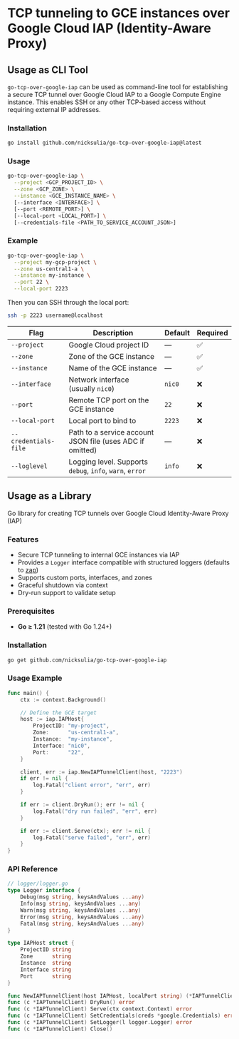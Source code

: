 # TCP tunneling to GCE instances over Google Cloud IAP (Identity-Aware Proxy)

## Usage as CLI Tool

`go-tcp-over-google-iap` can be used as command-line tool for establishing a secure TCP tunnel over Google Cloud IAP to a Google Compute Engine instance. This enables SSH or any other TCP-based access without requiring external IP addresses.

### Installation

```bash
go install github.com/nicksulia/go-tcp-over-google-iap@latest
```

### Usage

```bash
go-tcp-over-google-iap \
  --project <GCP_PROJECT_ID> \
  --zone <GCP_ZONE> \
  --instance <GCE_INSTANCE_NAME> \
  [--interface <INTERFACE>] \
  [--port <REMOTE_PORT>] \
  [--local-port <LOCAL_PORT>] \
  [--credentials-file <PATH_TO_SERVICE_ACCOUNT_JSON>]
```

### Example

```bash
go-tcp-over-google-iap \
  --project my-gcp-project \
  --zone us-central1-a \
  --instance my-instance \
  --port 22 \
  --local-port 2223
```

Then you can SSH through the local port:

```bash
ssh -p 2223 username@localhost
```

| Flag                 | Description                                               | Default | Required |
| -------------------- | --------------------------------------------------------- | ------- | -------- |
| `--project`          | Google Cloud project ID                                   | —       | ✅       |
| `--zone`             | Zone of the GCE instance                                  | —       | ✅       |
| `--instance`         | Name of the GCE instance                                  | —       | ✅       |
| `--interface`        | Network interface (usually `nic0`)                        | `nic0`  | ❌       |
| `--port`             | Remote TCP port on the GCE instance                       | `22`    | ❌       |
| `--local-port`       | Local port to bind to                                     | `2223`  | ❌       |
| `--credentials-file` | Path to a service account JSON file (uses ADC if omitted) | —       | ❌       |
| `--loglevel`         | Logging level. Supports `debug`, `info`, `warn`, `error`  | `info`  | ❌       |

## Usage as a Library

Go library for creating TCP tunnels over Google Cloud Identity-Aware Proxy (IAP)

### Features

- Secure TCP tunneling to internal GCE instances via IAP
- Provides a `Logger` interface compatible with structured loggers (defaults to [zap](https://github.com/uber-go/zap))
- Supports custom ports, interfaces, and zones
- Graceful shutdown via context
- Dry-run support to validate setup

### Prerequisites

- **Go ≥ 1.21** (tested with Go 1.24+)

### Installation

```bash
go get github.com/nicksulia/go-tcp-over-google-iap
```

### Usage Example

```go
func main() {
	ctx := context.Background()

	// Define the GCE target
	host := iap.IAPHost{
		ProjectID: "my-project",
		Zone:      "us-central1-a",
		Instance:  "my-instance",
		Interface: "nic0",
		Port:      "22",
	}

	client, err := iap.NewIAPTunnelClient(host, "2223")
	if err != nil {
		log.Fatal("client error", "err", err)
	}

	if err := client.DryRun(); err != nil {
		log.Fatal("dry run failed", "err", err)
	}

	if err := client.Serve(ctx); err != nil {
		log.Fatal("serve failed", "err", err)
	}
}
```

### API Reference

```go
// logger/logger.go
type Logger interface {
	Debug(msg string, keysAndValues ...any)
	Info(msg string, keysAndValues ...any)
	Warn(msg string, keysAndValues ...any)
	Error(msg string, keysAndValues ...any)
	Fatal(msg string, keysAndValues ...any)
}

type IAPHost struct {
	ProjectID string
	Zone      string
	Instance  string
	Interface string
	Port      string
}

func NewIAPTunnelClient(host IAPHost, localPort string) (*IAPTunnelClient, error)
func (c *IAPTunnelClient) DryRun() error
func (c *IAPTunnelClient) Serve(ctx context.Context) error
func (c *IAPTunnelClient) SetCredentials(creds *google.Credentials) error
func (c *IAPTunnelClient) SetLogger(l logger.Logger) error
func (c *IAPTunnelClient) Close()
```
